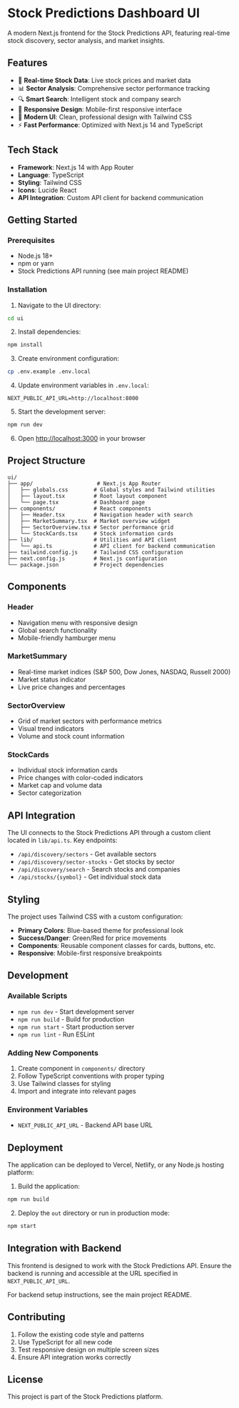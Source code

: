 # Stock Predictions Dashboard UI

A modern Next.js frontend for the Stock Predictions API, featuring real-time stock discovery, sector analysis, and market insights.

## Features

- 🚀 **Real-time Stock Data**: Live stock prices and market data
- 📊 **Sector Analysis**: Comprehensive sector performance tracking
- 🔍 **Smart Search**: Intelligent stock and company search
- 📱 **Responsive Design**: Mobile-first responsive interface
- 🎨 **Modern UI**: Clean, professional design with Tailwind CSS
- ⚡ **Fast Performance**: Optimized with Next.js 14 and TypeScript

## Tech Stack

- **Framework**: Next.js 14 with App Router
- **Language**: TypeScript
- **Styling**: Tailwind CSS
- **Icons**: Lucide React
- **API Integration**: Custom API client for backend communication

## Getting Started

### Prerequisites

- Node.js 18+ 
- npm or yarn
- Stock Predictions API running (see main project README)

### Installation

1. Navigate to the UI directory:
```bash
cd ui
```

2. Install dependencies:
```bash
npm install
```

3. Create environment configuration:
```bash
cp .env.example .env.local
```

4. Update environment variables in `.env.local`:
```env
NEXT_PUBLIC_API_URL=http://localhost:8000
```

5. Start the development server:
```bash
npm run dev
```

6. Open [http://localhost:3000](http://localhost:3000) in your browser

## Project Structure

```
ui/
├── app/                    # Next.js App Router
│   ├── globals.css        # Global styles and Tailwind utilities
│   ├── layout.tsx         # Root layout component
│   └── page.tsx           # Dashboard page
├── components/            # React components
│   ├── Header.tsx         # Navigation header with search
│   ├── MarketSummary.tsx  # Market overview widget
│   ├── SectorOverview.tsx # Sector performance grid
│   └── StockCards.tsx     # Stock information cards
├── lib/                   # Utilities and API client
│   └── api.ts             # API client for backend communication
├── tailwind.config.js     # Tailwind CSS configuration
├── next.config.js         # Next.js configuration
└── package.json           # Project dependencies
```

## Components

### Header
- Navigation menu with responsive design
- Global search functionality
- Mobile-friendly hamburger menu

### MarketSummary
- Real-time market indices (S&P 500, Dow Jones, NASDAQ, Russell 2000)
- Market status indicator
- Live price changes and percentages

### SectorOverview
- Grid of market sectors with performance metrics
- Visual trend indicators
- Volume and stock count information

### StockCards
- Individual stock information cards
- Price changes with color-coded indicators
- Market cap and volume data
- Sector categorization

## API Integration

The UI connects to the Stock Predictions API through a custom client located in `lib/api.ts`. Key endpoints:

- `/api/discovery/sectors` - Get available sectors
- `/api/discovery/sector-stocks` - Get stocks by sector
- `/api/discovery/search` - Search stocks and companies
- `/api/stocks/{symbol}` - Get individual stock data

## Styling

The project uses Tailwind CSS with a custom configuration:

- **Primary Colors**: Blue-based theme for professional look
- **Success/Danger**: Green/Red for price movements
- **Components**: Reusable component classes for cards, buttons, etc.
- **Responsive**: Mobile-first responsive breakpoints

## Development

### Available Scripts

- `npm run dev` - Start development server
- `npm run build` - Build for production
- `npm run start` - Start production server
- `npm run lint` - Run ESLint

### Adding New Components

1. Create component in `components/` directory
2. Follow TypeScript conventions with proper typing
3. Use Tailwind classes for styling
4. Import and integrate into relevant pages

### Environment Variables

- `NEXT_PUBLIC_API_URL` - Backend API base URL

## Deployment

The application can be deployed to Vercel, Netlify, or any Node.js hosting platform:

1. Build the application:
```bash
npm run build
```

2. Deploy the `out` directory or run in production mode:
```bash
npm start
```

## Integration with Backend

This frontend is designed to work with the Stock Predictions API. Ensure the backend is running and accessible at the URL specified in `NEXT_PUBLIC_API_URL`.

For backend setup instructions, see the main project README.

## Contributing

1. Follow the existing code style and patterns
2. Use TypeScript for all new code
3. Test responsive design on multiple screen sizes
4. Ensure API integration works correctly

## License

This project is part of the Stock Predictions platform.
